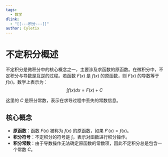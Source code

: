 ```yaml
---
tags: 
  - 数学
dlink:
  - "[[---积分---]]"
author: Cyletix
---
```

# 不定积分概述

不定积分是微积分中的核心概念之一，主要涉及求函数的原函数。在微积分中，不定积分与导数是互逆的过程。若函数 $F(x)$ 是 $f(x)$ 的原函数，则 $F(x)$ 的导数等于 $f(x)$。数学上表示为：
$$∫f(x)dx=F(x)+C$$

这里的 $C$ 是积分常数，表示在求导过程中丢失的常数信息。

## 核心概念

- **原函数**：函数 $F(x)$ 被称为 $f(x)$ 的原函数，如果 $F'(x) = f(x)$。
- **积分符号**：不定积分的符号是 $\int$，表示对函数进行积分操作。
- **积分常数**：由于导数操作无法确定原函数的常数项，因此不定积分总是包含一个常数 $C$。
